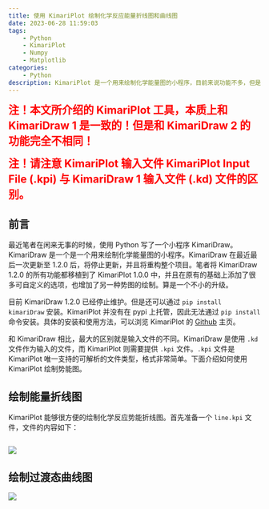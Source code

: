 ```yaml
---
title: 使用 KimariPlot 绘制化学反应能量折线图和曲线图
date: 2023-06-28 11:59:03
tags:
    - Python
    - KimariPlot
    - Numpy
    - Matplotlib
categories: 
    - Python
description: KimariPlot 是一个用来绘制化学能量图的小程序，目前来说功能不多，但是绘图十分简单，懒人专用。目前开源于 Github (https://github.com/kimariyb/kimariPlot)
---
```


<p><strong style="color:red; font-size:16pt;">注！本文所介绍的 KimariPlot 工具，本质上和 KimariDraw 1 是一致的！但是和 KimariDraw 2 的功能完全不相同！</strong></p>

<p><strong style="color:red; font-size:16pt;">注！请注意 KimariPlot 输入文件 KimariPlot Input File (.kpi) 与 KimariDraw 1 输入文件 (.kd) 文件的区别。</strong></p>

## 前言

最近笔者在闲来无事的时候，使用 Python 写了一个小程序 KimariDraw。KimariDraw 是一个是一个用来绘制化学能量图的小程序。KimariDraw 在最近最后一次更新至 1.2.0 后，将停止更新，并且将重构整个项目。笔者将 KimariDraw 1.2.0 的所有功能都移植到了 KimariPlot 1.0.0 中，并且在原有的基础上添加了很多可自定义的选项，也增加了另一种势图的绘制。算是一个不小的升级。

目前 KimariDraw 1.2.0 已经停止维护。但是还可以通过 `pip install kimariDraw` 安装。KimariPlot 并没有在 pypi 上托管，因此无法通过 `pip install` 命令安装。具体的安装和使用方法，可以浏览 KimariPlot 的 [Github](https://github.com/kimariyb/kimariPlot) 主页。

和 KimariDraw 相比，最大的区别就是输入文件的不同。KimariDraw 是使用 `.kd` 文件作为输入的文件，而 KimariPlot 则需要提供 `.kpi` 文件。`.kpi` 文件是 KimariPlot 唯一支持的可解析的文件类型，格式非常简单。下面介绍如何使用 KimariPlot 绘制势能图。

## 绘制能量折线图

KimariPlot 能够很方便的绘制化学反应势能折线图。首先准备一个 `line.kpi` 文件，文件的内容如下：

```basic

```

<img src="1.png">

## 绘制过渡态曲线图

<img src="2.png">
